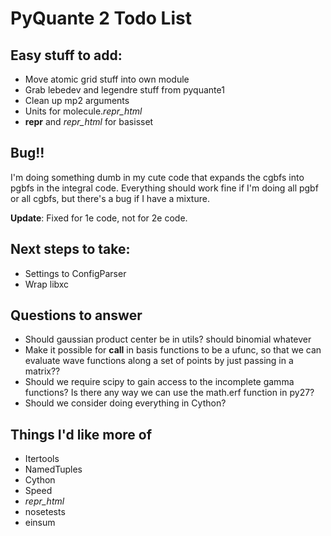 # PyQuante 2 Todo List

## Easy stuff to add:
* Move atomic grid stuff into own module
* Grab lebedev and legendre stuff from pyquante1
* Clean up mp2 arguments
* Units for molecule._repr_html_
* __repr__ and _repr_html_ for basisset

## Bug!!
I'm doing something dumb in my cute code that expands the cgbfs into
pgbfs in the integral code.  Everything should work fine if I'm doing
all pgbf or all cgbfs, but there's a bug if I have a mixture.

**Update**: Fixed for 1e code, not for 2e code.

## Next steps to take:
* Settings to ConfigParser
* Wrap libxc

## Questions to answer
* Should gaussian product center be in utils? should binomial whatever
* Make it possible for __call__ in basis functions to be a ufunc, so
  that we can evaluate wave functions along a set of points by just
  passing in a matrix??
* Should we require scipy to gain access to the incomplete gamma
  functions? Is there any way we can use the math.erf function in
  py27?
* Should we consider doing everything in Cython?

## Things I'd like more of
* Itertools
* NamedTuples
* Cython
* Speed
* _repr_html_
* nosetests
* einsum
